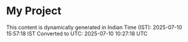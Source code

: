 # My Project

This content is dynamically generated in Indian Time (IST): 2025-07-10 15:57:18 IST
Converted to UTC: 2025-07-10 10:27:18 UTC
